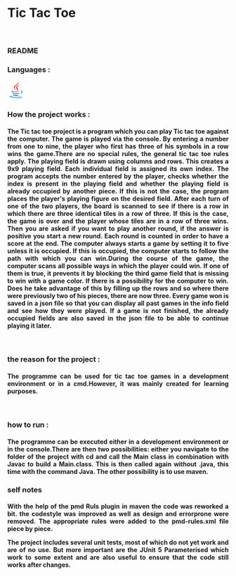 # **Tic Tac Toe**

<br>

### README

<h3 align="left">Languages :</h3>
<p align="left"> <a href="https://www.java.com" target="_blank" rel="noreferrer"> <img src="https://raw.githubusercontent.com/devicons/devicon/master/icons/java/java-original.svg" alt="java" width="40" height="40"/> </a> </p>


<h3 align="left">How the project works :</h3>
<h4 align="justify">
The Tic tac toe project is a program which you can play
Tic tac toe against the computer. The game is played via the console.
By entering a number from one to nine, the player who first has three
of his symbols in a row wins the game.There are no special rules, the general
tic tac toe rules apply. The playing field is drawn using columns and rows.
This creates a 9x9 playing field. Each individual field is assigned its own index.
The program accepts the number entered by the player, checks whether the index is present
in the playing field and whether the playing field is already occupied by
another piece. If this is not the case, the program places the player's playing
figure on the desired field. After each turn of one of the two players,
the board is scanned to see if there is a row in which there are three identical
tiles in a row of three. If this is the case, the game is over and the player whose
tiles are in a row of three wins. Then you are asked if you want to play another round,
if the answer is positive you start a new round. Each round is counted in
order to have a score at the end. The computer always starts a game by setting
it to five unless it is occupied. If this is occupied, the computer starts
to follow the path with which you can win.During the course of the game,
the computer scans all possible ways in which the player could win.
If one of them is true, it prevents it by blocking the third game field that
is missing to win with a game color. If there is a possibility for the computer
to win. Does he take advantage of this by filling up the rows and so where
there were previously two of his pieces, there are now three. Every game won
is saved in a json file so that you can display all past games in the info
field and see how they were played. If a game is not finished, the already
occupied fields are also saved in the json file to be able to continue playing it later.
</h4>
<br>

<h3 align="left">the reason for the project :</h3>
<h4 align="justify">
The programme can be used for tic tac toe games in a development environment or
in a cmd.However, it was mainly created for learning purposes.
</h4>
<br>

<h3 align="left">how to run :</h3>
<h4 align="justify">
The programme can be executed either in a development environment or in the console.There
are then two possibilities: either you navigate to the folder of the project
with cd and call the Main class in combination with Javac to build a Main.class.
This is then called again without .java, this time with the command Java. The other
possibility is to use maven.  </h4>

<h3 align="left">self notes</h3>
<h4 align="justify">
With the help of the pmd Ruls plugin in maven the code was reworked a bit. the codestyle
was improved as well as design and errorprone were removed. The appropriate rules were
added to the pmd-rules.xml file piece by piece.

The project includes several unit tests, most of which do not yet work and are of no
use. But more important are the JUnit 5 Parameterised which work to some extent and
are also useful to ensure that the code still works after changes.
</h4>


<p align="left">
</p>



